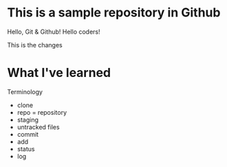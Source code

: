 # This is a sample repository in Github
Hello, Git & Github! Hello coders!

This is the changes

# What I've learned
Terminology
- clone
- repo = repository
- staging
- untracked files
- commit
- add
- status
- log



